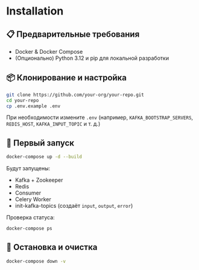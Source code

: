 # Installation

## 📋 Предварительные требования

- Docker & Docker Compose
- (Опционально) Python 3.12 и pip для локальной разработки

## 📦 Клонирование и настройка

```bash
git clone https://github.com/your-org/your-repo.git
cd your-repo
cp .env.example .env
```

При необходимости измените `.env` (например, `KAFKA_BOOTSTRAP_SERVERS`, `REDIS_HOST`, `KAFKA_INPUT_TOPIC` и т. д.)

## 🚀 Первый запуск

```bash
docker-compose up -d --build
```

Будут запущены:
- Kafka + Zookeeper
- Redis
- Consumer
- Celery Worker
- init-kafka-topics (создаёт `input`, `output`, `error`)

Проверка статуса:
```bash
docker-compose ps
```

## 🧹 Остановка и очистка

```bash
docker-compose down -v
```
